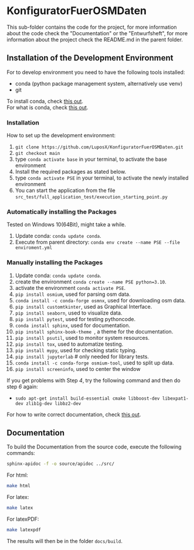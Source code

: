# KonfiguratorFuerOSMDaten

This sub-folder contains the code for the project, for more information about the
code check the "Documentation" or the "Entwurfsheft", for more information about
the project check the README.md in the parent folder.


## Installation of the Development Environment

For to develop environment you need to have the following tools installed:
- conda (python package management system, alternatively use venv)
- git  

To install conda, check [this out](https://docs.conda.io/projects/conda/en/latest/user-guide/install/index.html).  
For what is conda, check [this out](https://conda.io/projects/conda/en/latest/user-guide/concepts/index.html).  

### Installation

How to set up the development environment:
1. `git clone https://github.com/LuposX/KonfiguratorFuerOSMDaten.git`
2. `git checkout main`
3. type `conda activate base` in your terminal, to activate the base environment
4. Install the required packages as stated below.
5. type `conda activate PSE` in your terminal, to activate the newly installed environment
6. You can start the application from the file `src_test/full_application_test/execution_starting_point.py`

### Automatically installing the Packages
Tested on Windows 10(64Bit), might take a while.  
1. Update conda: `conda update conda`.  
2. Execute from parent directory: `conda env create --name PSE --file enviroment.yml`  

### Manually installing the Packages
1. Update conda: `conda update conda`.
2. create the environment `conda create --name PSE python=3.10`.
3. activate the environment `conda activate PSE`.
4. `pip install osmium`, used for parsing osm data.
5. `conda install -c conda-forge osmnx`, used for downloading osm data.
6. `pip install customtkinter`, used as Graphical Interface.
7. `pip install seaborn`, used to visualize data.
8. `pip install pytest`, used for testing pythoncode.
9. `conda install sphinx`, used for documentation.
10. `pip install sphinx-book-theme `, a theme for the documentation.
11. `pip install psutil`, used to monitor system resources.
12. `pip install tox`, used to automatize testing.
13. `pip install mypy`, used for checking static typing.
14. `pip install jupyterlab`  # only needed for library tests.
15. `conda install -c conda-forge osmium-tool`, used to split up data.
16. `pip install screeninfo`, used to center the window

If you get problems with Step *4*, try the following command and then do step *6* again:
- `sudo apt-get install build-essential cmake libboost-dev libexpat1-dev zlib1g-dev libbz2-dev`

For how to write correct documentation, check [this out](https://sphinxcontrib-napoleon.readthedocs.io/en/latest/example_google.html).

## Documentation

To build the Documentation from the source code, execute the following commands:
```sh
sphinx-apidoc -f -o source/apidoc ../src/
```
For html:
```sh
make html
```
For latex:
```sh
make latex
```
For latexPDF:
```sh
make latexpdf
```

The results will then be in the folder `docs/build`.
